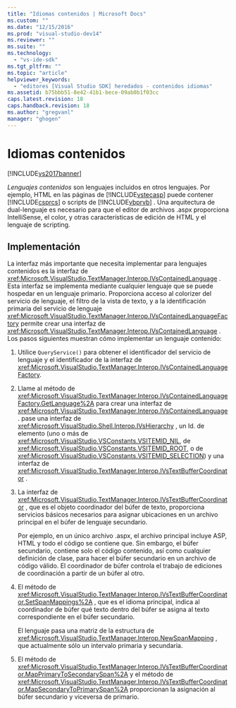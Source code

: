 ```yaml
---
title: "Idiomas contenidos | Microsoft Docs"
ms.custom: ""
ms.date: "12/15/2016"
ms.prod: "visual-studio-dev14"
ms.reviewer: ""
ms.suite: ""
ms.technology: 
  - "vs-ide-sdk"
ms.tgt_pltfrm: ""
ms.topic: "article"
helpviewer_keywords: 
  - "editores [Visual Studio SDK] heredados - contenidos idiomas"
ms.assetid: b75bbb51-8e42-41b1-bece-09ab0b1f03cc
caps.latest.revision: 18
caps.handback.revision: 18
ms.author: "gregvanl"
manager: "ghogen"
---
```

# Idiomas contenidos
[!INCLUDE[vs2017banner](../code-quality/includes/vs2017banner.md)]

*Lenguajes contenidos* son lenguajes incluidos en otros lenguajes.  Por ejemplo, HTML en las páginas de [!INCLUDE[vstecasp](../code-quality/includes/vstecasp_md.md)] puede contener [!INCLUDE[csprcs](../data-tools/includes/csprcs_md.md)] o scripts de [!INCLUDE[vbprvb](../code-quality/includes/vbprvb_md.md)] .  Una arquitectura de dual\-lenguaje es necesario para que el editor de archivos .aspx proporciona IntelliSense, el color, y otras características de edición de HTML y el lenguaje de scripting.  
  
## Implementación  
 La interfaz más importante que necesita implementar para lenguajes contenidos es la interfaz de <xref:Microsoft.VisualStudio.TextManager.Interop.IVsContainedLanguage> .  Esta interfaz se implementa mediante cualquier lenguaje que se puede hospedar en un lenguaje primario.  Proporciona acceso al colorizer del servicio de lenguaje, el filtro de la vista de texto, y a la identificación primaria del servicio de lenguaje  <xref:Microsoft.VisualStudio.TextManager.Interop.IVsContainedLanguageFactory> permite crear una interfaz de <xref:Microsoft.VisualStudio.TextManager.Interop.IVsContainedLanguage> .  Los pasos siguientes muestran cómo implementar un lenguaje contenido:  
  
1.  Utilice `QueryService()` para obtener el identificador del servicio de lenguaje y el identificador de la interfaz de <xref:Microsoft.VisualStudio.TextManager.Interop.IVsContainedLanguageFactory>.  
  
2.  Llame al método de <xref:Microsoft.VisualStudio.TextManager.Interop.IVsContainedLanguageFactory.GetLanguage%2A> para crear una interfaz de <xref:Microsoft.VisualStudio.TextManager.Interop.IVsContainedLanguage> .  pase una interfaz de <xref:Microsoft.VisualStudio.Shell.Interop.IVsHierarchy> , un Id. de elemento \(uno o más de <xref:Microsoft.VisualStudio.VSConstants.VSITEMID_NIL>, de <xref:Microsoft.VisualStudio.VSConstants.VSITEMID_ROOT>, o de <xref:Microsoft.VisualStudio.VSConstants.VSITEMID_SELECTION>\) y una interfaz de <xref:Microsoft.VisualStudio.TextManager.Interop.IVsTextBufferCoordinator> .  
  
3.  La interfaz de <xref:Microsoft.VisualStudio.TextManager.Interop.IVsTextBufferCoordinator> , que es el objeto coordinador del búfer de texto, proporciona servicios básicos necesarios para asignar ubicaciones en un archivo principal en el búfer de lenguaje secundario.  
  
     Por ejemplo, en un único archivo .aspx, el archivo principal incluye ASP, HTML y todo el código se contiene que.  Sin embargo, el búfer secundario, contiene solo el código contenido, así como cualquier definición de clase, para hacer el búfer secundario en un archivo de código válido.  El coordinador de búfer controla el trabajo de ediciones de coordinación a partir de un búfer al otro.  
  
4.  El método de <xref:Microsoft.VisualStudio.TextManager.Interop.IVsTextBufferCoordinator.SetSpanMappings%2A> , que es el idioma principal, indica al coordinador de búfer qué texto dentro del búfer se asigna al texto correspondiente en el búfer secundario.  
  
     El lenguaje pasa una matriz de la estructura de <xref:Microsoft.VisualStudio.TextManager.Interop.NewSpanMapping> , que actualmente sólo un intervalo primaria y secundaria.  
  
5.  El método de <xref:Microsoft.VisualStudio.TextManager.Interop.IVsTextBufferCoordinator.MapPrimaryToSecondarySpan%2A> y el método de <xref:Microsoft.VisualStudio.TextManager.Interop.IVsTextBufferCoordinator.MapSecondaryToPrimarySpan%2A> proporcionan la asignación al búfer secundario y viceversa de primario.